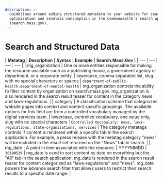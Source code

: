```yaml
---
description: >-
  Guidelines around adding structured metadata to your website for search engine
  optimization and seamless consumption in the Commonwealth's search application
  (search.mass.gov).
---
```


# Search and Structured Data

| **Metatag** | **Description** | **Syntax** | **Example** | **Search.Mass.Gov** |
| --- | --- | --- | --- |
| mg\_organization | One or more entities responsible for making the resource available such as a publishing house, a government agency or department, or a corporate entity. | lowercase, comma separated list, slug with no special characters or spaces | `department-of-public-health,department-of-mental-health` | mg\_organization controls the ability to filter content by organization on search.mass.gov. mg\_organization is also rendered in the search result teaser for content in the category news and laws-regulations.  |
| category | A classification scheme that categorizes website pages into context and content specific groupings. The available options for this field are from a controlled vocabulary managed by the digital services team.  | lowercase, controlled vocabulary, one value only, slug with no special characters | `Controlled Vocabulary: news, laws-regulations, state-organizations, services` | The category metatags controls if content is rendered within a specific tab in the search application. For example, a press release with the metatag category  "news" will be included in the result set returned on the "News" tab in search. |
| mg\_date | A point in time  associated with the resource. | YYYYMMDD | `20180529` | mg\_date is used to sort content by date on everything but the  "All" tab in the search application. mg\_date is rendered in the search result teaser for content categorized as "laws-regulations"  and "news". mg\_date powers the advance search filter that allows users to restrict their search results to a specific date range. |

